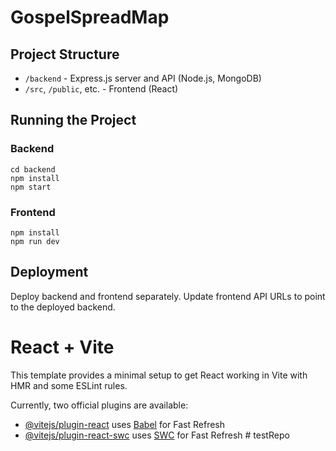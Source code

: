 # GospelSpreadMap

## Project Structure

- `/backend` - Express.js server and API (Node.js, MongoDB)
- `/src`, `/public`, etc. - Frontend (React)

## Running the Project

### Backend
```
cd backend
npm install
npm start
```

### Frontend
```
npm install
npm run dev
```

## Deployment
Deploy backend and frontend separately. Update frontend API URLs to point to the deployed backend.

# React + Vite

This template provides a minimal setup to get React working in Vite with HMR and some ESLint rules.

Currently, two official plugins are available:

- [@vitejs/plugin-react](https://github.com/vitejs/vite-plugin-react/blob/main/packages/plugin-react/README.md) uses [Babel](https://babeljs.io/) for Fast Refresh
- [@vitejs/plugin-react-swc](https://github.com/vitejs/vite-plugin-react-swc) uses [SWC](https://swc.rs/) for Fast Refresh
#   t e s t R e p o  
 